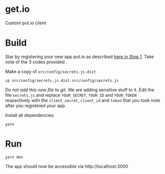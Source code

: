 # get.io

Custom put.io client

# Build

Star by registering your new app  put.io as described [here in Step 1](https://api.put.io/v2/docs/gettingstarted.html). Take note of the 3 codes provided .

Make a copy of `src/config/secrets.js.dist`

`cp src/config/secrets.js.dist src/config/secrets.js`

*Do not add this new file to git.* We are adding sensitive stuff to it. Edit the file `secrets.js` and replace `YOUR_SECRET`, `YOUR_ID` and `YOUR_TOKEN` respectively with the `client_secret`, `client_id` and `token` that you took note after you registered your app.

Install all dependencies:

`yarn`

# Run

`yarn dev`

The app should now be accessible via http://localhost:3000
